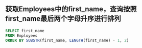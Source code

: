 ## 获取Employees中的first_name，查询按照first_name最后两个字母升序进行排列
```SQL
SELECT first_name
FROM Employees
ORDER BY SUBSTR(first_name, LENGTH(first_name) - 1, 2)
```